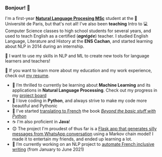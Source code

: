 ### Bonjour! 👋



I'm a first-year **[Natural Language Procesing MSc](http://www.linguist.univ-paris-diderot.fr/cursusli)** student at the :school: Université de Paris, but that's not all! I've also been **teaching** Intro to :computer: Computer Science classes to high school students for several years, and used to teach English as a certified (***agrégée***) teacher. I studied English Language, Literature and History at the **ENS Cachan**, and started learning about NLP in 2014 during an internship.

🚀 I want to use my skills in NLP and ML to create new tools for language learners and teachers!

📃 If you want to learn more about my education and my work experience, check out [my resume](./HAMMEL_CV_2021_en.pdf).

- 🌱 I’m thrilled to currently be learning about **Machine Learning** and its applications in **Natural Language Processing**. Check out my progress in my [project board](https://github.com/users/AliceAML/projects/1)
- 🐍 I love coding in **Python**, and always strive to make my code more beautiful and Pythonic 
- 📖 I've started [translating to French](https://github.com/AliceAML/trad-au-dela-fondamentaux-python) the book [*Beyond the basic stuff with Python*](https://inventwithpython.com/beyond/)
- ☕ I'm also proficient in **Java**!
- 😊 The project I'm proudest of thus far is a [Flask app that generates silly messages from WhatsApp conversation](https://github.com/AliceAML/whatsai) using a Markov chain model! I made it to entertain my friends, and ended up learning a lot.
- 🔭 I’m currently working on an NLP project to [automate French inclusive writing](https://github.com/AliceAML/projetEI) (from January to June 2021)

<!--
**AliceAML/AliceAML** is a ✨ _special_ ✨ repository because its `README.md` (this file) appears on your GitHub profile.
-->
